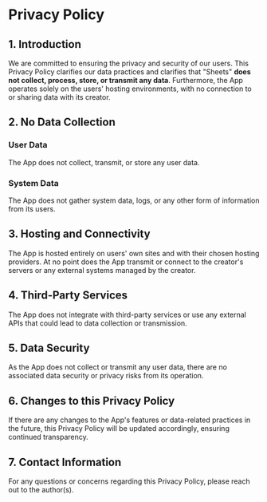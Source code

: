 # Privacy Policy

## 1. Introduction

We are committed to ensuring the privacy and security of our users. This Privacy Policy clarifies our data practices and clarifies that "Sheets" **does not collect, process, store, or transmit any data**. Furthermore, the App operates solely on the users' hosting environments, with no connection to or sharing data with its creator.

## 2. No Data Collection

### User Data
The App does not collect, transmit, or store any user data.

### System Data
The App does not gather system data, logs, or any other form of information from its users.

## 3. Hosting and Connectivity

The App is hosted entirely on users' own sites and with their chosen hosting providers. At no point does the App transmit or connect to the creator's servers or any external systems managed by the creator.

## 4. Third-Party Services

The App does not integrate with third-party services or use any external APIs that could lead to data collection or transmission.

## 5. Data Security

As the App does not collect or transmit any user data, there are no associated data security or privacy risks from its operation.

## 6. Changes to this Privacy Policy

If there are any changes to the App's features or data-related practices in the future, this Privacy Policy will be updated accordingly, ensuring continued transparency.

## 7. Contact Information

For any questions or concerns regarding this Privacy Policy, please reach out to the author(s).
